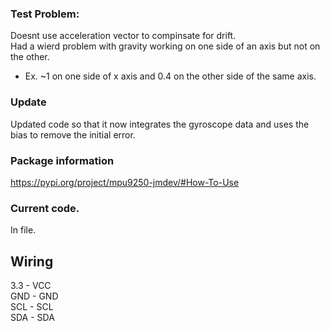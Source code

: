 ### Test Problem:
Doesnt use acceleration vector to compinsate for drift.  
Had a wierd problem with gravity working on one side of an axis but not on the other.  
  - Ex. ~1 on one side of x axis and 0.4 on the other side of the same axis.

### Update
Updated code so that it now integrates the gyroscope data and uses the bias to remove the initial error.

### Package information
https://pypi.org/project/mpu9250-jmdev/#How-To-Use

### Current code.
In file.

## Wiring
3.3 - VCC  
GND - GND  
SCL - SCL  
SDA - SDA  
